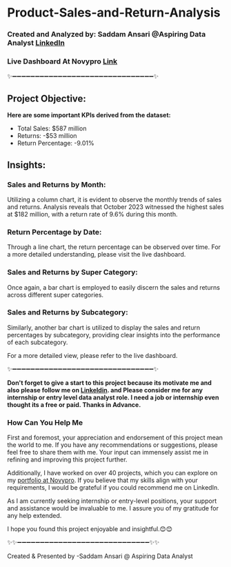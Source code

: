 # Product-Sales-and-Return-Analysis

### Created and Analyzed by: Saddam Ansari @Aspiring Data Analyst [LinkedIn](https://www.linkedin.com/in/saddam-ansari-dataanalyst/)
### Live Dashboard At Novypro [Link](https://project.novypro.com/TQCLDZ)

✨➖➖➖➖➖➖➖➖➖➖➖➖➖➖➖➖➖➖➖➖➖➖➖➖➖➖➖➖➖➖➖✨

## Project Objective:

**Here are some important KPIs derived from the dataset:**

 * Total Sales: $587 million
 * Returns: -$53 million
 * Return Percentage: -9.01%

## Insights:

### Sales and Returns by Month:
Utilizing a column chart, it is evident to observe the monthly trends of sales and returns. Analysis reveals that October 2023 witnessed the highest sales at $182 million, with a return rate of 9.6% during this month.

### Return Percentage by Date:
Through a line chart, the return percentage can be observed over time. For a more detailed understanding, please visit the live dashboard.

### Sales and Returns by Super Category:
Once again, a bar chart is employed to easily discern the sales and returns across different super categories.

### Sales and Returns by Subcategory:
Similarly, another bar chart is utilized to display the sales and return percentages by subcategory, providing clear insights into the performance of each subcategory.

For a more detailed view, please refer to the live dashboard.

✨➖➖➖➖➖➖➖➖➖➖➖➖➖➖➖➖➖➖➖➖➖➖➖➖➖➖➖➖➖➖➖✨

**Don't forget to give a start to this project because its motivate me and also please follow me on [Linkeldin](https://www.linkedin.com/in/saddam-ansari-dataanalyst/). and Please consider me for any internship or entry level data analyst role. I need a job or internship even thought its a free or paid. Thanks in Advance.**

### How Can You Help Me
First and foremost, your appreciation and endorsement of this project mean the world to me. If you have any recommendations or suggestions, please feel free to share them with me. Your input can immensely assist me in refining and improving this project further.

Additionally, I have worked on over 40 projects, which you can explore on my [portfolio at Novypro](https://www.novypro.com/profile_projects/saddamansari). If you believe that my skills align with your requirements, I would be grateful if you could recommend me on LinkedIn.

As I am currently seeking internship or entry-level positions, your support and assistance would be invaluable to me. I assure you of my gratitude for any help extended.

I hope you found this project enjoyable and insightful.😊😊

✨✨➖➖➖➖➖➖➖➖➖➖➖➖➖➖➖➖➖➖➖➖➖➖➖➖➖➖➖➖➖✨✨

Created & Presented by -Saddam Ansari @ Aspiring Data Analyst
